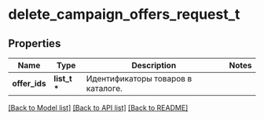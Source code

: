 # delete_campaign_offers_request_t

## Properties
Name | Type | Description | Notes
------------ | ------------- | ------------- | -------------
**offer_ids** | **list_t \*** | Идентификаторы товаров в каталоге. | 

[[Back to Model list]](../README.md#documentation-for-models) [[Back to API list]](../README.md#documentation-for-api-endpoints) [[Back to README]](../README.md)


